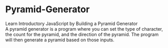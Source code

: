 # Pyramid-Generator
Learn Introductory JavaScript by Building a Pyramid Generator
<br>
A pyramid generator is a program where you can set the type of character, the count for the pyramid, and the direction of the pyramid. The program will then generate a pyramid based on those inputs.
